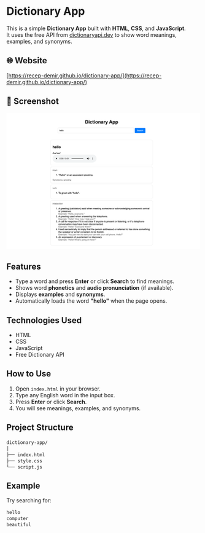 # Dictionary App

This is a simple **Dictionary App** built with **HTML**, **CSS**, and **JavaScript**.  
It uses the free API from [dictionaryapi.dev](https://dictionaryapi.dev/) to show word meanings, examples, and synonyms.

## 🌐 Website
[https://recep-demir.github.io/dictionary-app/](https://recep-demir.github.io/dictionary-app/)


## 📸 Screenshot
![App Screenshot](./img/screenshot.png)

## Features
- Type a word and press **Enter** or click **Search** to find meanings.
- Shows word **phonetics** and **audio pronunciation** (if available).
- Displays **examples** and **synonyms**.
- Automatically loads the word **"hello"** when the page opens.

## Technologies Used
- HTML  
- CSS  
- JavaScript  
- Free Dictionary API

## How to Use
1. Open `index.html` in your browser.
2. Type any English word in the input box.
3. Press **Enter** or click **Search**.
4. You will see meanings, examples, and synonyms.

## Project Structure
```
dictionary-app/
│
├── index.html
├── style.css
└── script.js
```

## Example
Try searching for:
```
hello
computer
beautiful
```